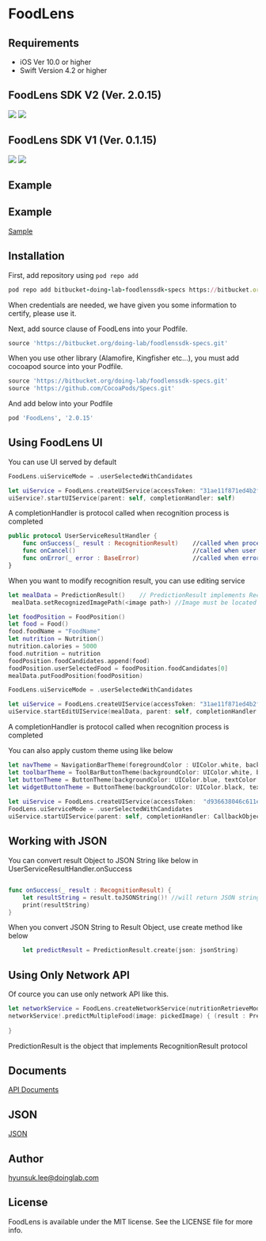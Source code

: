 # FoodLens

<!-- [![CI Status](https://img.shields.io/travis/hyunsuk.lee@doinglab.com/FoodLens.svg?style=flat)](https://travis-ci.org/hyunsuk.lee@doinglab.com/FoodLens)
[![Version](https://img.shields.io/cocoapods/v/FoodLens.svg?style=flat)](https://cocoapods.org/pods/FoodLens)
[![License](https://img.shields.io/cocoapods/l/FoodLens.svg?style=flat)](https://cocoapods.org/pods/FoodLens)
[![Platform](https://img.shields.io/cocoapods/p/FoodLens.svg?style=flat)](https://cocoapods.org/pods/FoodLens) -->

## Requirements

* iOS Ver 10.0 or higher
* Swift Version 4.2 or higher

## FoodLens SDK V2 (Ver. 2.0.15)
![](V201?raw=true)
![](V202?raw=true)

## FoodLens SDK V1 (Ver. 0.1.15)
![](V101?raw=true)
![](V102?raw=true)

## Example  

## Example  
[Sample](SampleCode/)

## Installation

First, add repository using  `pod repo add`

```ruby
pod repo add bitbucket-doing-lab-foodlenssdk-specs https://bitbucket.org/doing-lab/foodlenssdk-specs.git
```
When credentials are needed, we have given you some information to certify, please use it.

Next, add source clause of FoodLens into your Podfile.  

```ruby
source 'https://bitbucket.org/doing-lab/foodlenssdk-specs.git'
```

When you use other library (Alamofire, Kingfisher etc...), you must add cocoapod source into your Podfile. 

```ruby
source 'https://bitbucket.org/doing-lab/foodlenssdk-specs.git'
source 'https://github.com/CocoaPods/Specs.git'
```

And add below into your Podfile

```ruby
pod 'FoodLens', '2.0.15'
```

## Using FoodLens UI

You can use UI served by default

```swift
FoodLens.uiServiceMode = .userSelectedWithCandidates

let uiService = FoodLens.createUIService(accessToken: "31ae11f871ed4b2f89b18528f989af76") //AccessToken is given to you
uiService?.startUIService(parent: self, completionHandler: self)
```
A completionHandler is protocol called when recognition process is completed

```swift
public protocol UserServiceResultHandler {
    func onSuccess(_ result : RecognitionResult)    //called when process is succeeded
    func onCancel()                                 //called when user cancels recognition
    func onError(_ error : BaseError)               //called when error is occurred
}
```
When you want to modify recognition result, you can use editing service 

```swift
let mealData = PredictionResult()    // PredictionResult implements RecognitionResult protocol
 mealData.setRecognizedImagePath(<image path>) //Image must be located in (App Document Path)/foodlensStore/(filename)

let foodPosition = FoodPosition()
let food = Food()
food.foodName = "FoodName"
let nutrition = Nutrition()
nutrition.calories = 5000
food.nutrition = nutrition
foodPosition.foodCandidates.append(food)
foodPosition.userSelectedFood = foodPosition.foodCandidates[0]
mealData.putFoodPosition(foodPosition)

FoodLens.uiServiceMode = .userSelectedWithCandidates

let uiService = FoodLens.createUIService(accessToken: "31ae11f871ed4b2f89b18528f989af76") //AccessToken is given to you
uiService.startEditUIService(mealData, parent: self, completionHandler: CallbackObject())    
```

A completionHandler is protocol called when recognition process is completed

You can also apply custom theme using like below

```swift
let navTheme = NavigationBarTheme(foregroundColor : UIColor.white, backgroundColor : UIColor.black)
let toolbarTheme = ToolBarButtonTheme(backgroundColor: UIColor.white, buttonTheme: ButtonTheme(backgroundColor: UIColor.black, textColor: UIColor.white, borderColor: UIColor.clear))
let buttonTheme = ButtonTheme(backgroundColor: UIColor.blue, textColor: UIColor.green, borderColor: UIColor.black)
let widgetButtonTheme = ButtonTheme(backgroundColor: UIColor.black, textColor: UIColor.blue, borderColor: UIColor.red)
       
let uiService = FoodLens.createUIService(accessToken:  "d936638046c611e9b4750800200c9a66", navigationBarTheme: navTheme, toolbarTheme: toolbarTheme, buttonTheme: buttonTheme,  widgetButtonTheme : widgetButtonTheme)
FoodLens.uiServiceMode = .userSelectedWithCandidates
uiService.startUIService(parent: self, completionHandler: CallbackObject())   
```

## Working with JSON 

You can convert result Object to JSON String like below in UserServiceResultHandler.onSuccess

```swift

func onSuccess(_ result : RecognitionResult) {
    let resultString = result.toJSONString()! //will return JSON string
    print(resultString)
}
```

When you convert JSON String to Result Object, use create method like below 

```swift
    let predictResult = PredictionResult.create(json: jsonString)
```

## Using Only Network API

Of cource you can use only network API like this.

```swift
let networkService = FoodLens.createNetworkService(nutritionRetrieveMode: .allNutirition, accessToken: "31ae11f871ed4b2f89b18528f989af76") //AccessToken is given to you
networkService!.predictMultipleFood(image: pickedImage) { (result : PredictionResult?, status : ProcessStatus) in
    
}
```
PredictionResult is the object that implements RecognitionResult protocol

## Documents  
[API Documents](https://doinglab.github.io/ios/index.html)

## JSON 
[JSON](JSON)

## Author

hyunsuk.lee@doinglab.com

## License

FoodLens is available under the MIT license. See the LICENSE file for more info.

